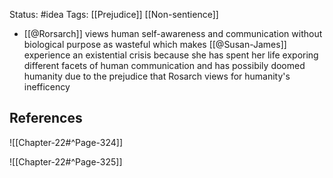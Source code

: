 Status: #idea
Tags: [[Prejudice]] [[Non-sentience]]

* [[@Rorsarch]] views human self-awareness and communication without biological purpose as wasteful which makes [[@Susan-James]] experience an existential crisis because she has spent her life exporing different facets of human communication and has possibily doomed humanity due to the prejudice that Rosarch views for humanity's inefficency

## References

![[Chapter-22#^Page-324]]


![[Chapter-22#^Page-325]]